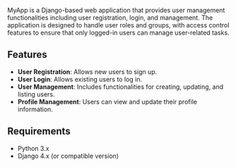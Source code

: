 MyApp is a Django-based web application that provides user management functionalities including user registration, login, and management. The application is designed to handle user roles and groups, with access control features to ensure that only logged-in users can manage user-related tasks.

## Features

- **User Registration**: Allows new users to sign up.
- **User Login**: Allows existing users to log in.
- **User Management**: Includes functionalities for creating, updating, and listing users.
- **Profile Management**: Users can view and update their profile information.

## Requirements

- Python 3.x
- Django 4.x (or compatible version)
